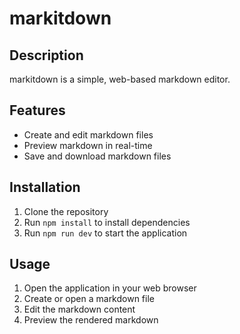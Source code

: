 # markitdown

## Description

markitdown is a simple, web-based markdown editor.

## Features

- Create and edit markdown files
- Preview markdown in real-time
- Save and download markdown files

## Installation

1. Clone the repository
2. Run `npm install` to install dependencies
3. Run `npm run dev` to start the application

## Usage

1. Open the application in your web browser
2. Create or open a markdown file
3. Edit the markdown content
4. Preview the rendered markdown